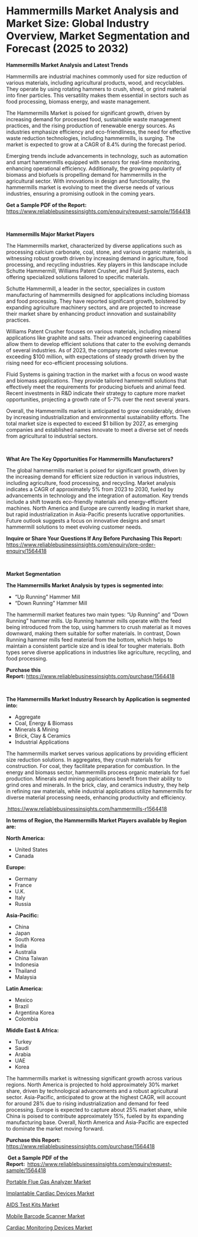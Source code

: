 <p><h1>Hammermills Market Analysis and Market Size: Global Industry Overview, Market Segmentation and Forecast (2025 to 2032)</h1></p><p><strong>Hammermills Market Analysis and Latest Trends</strong></p>
<p><p>Hammermills are industrial machines commonly used for size reduction of various materials, including agricultural products, wood, and recyclables. They operate by using rotating hammers to crush, shred, or grind material into finer particles. This versatility makes them essential in sectors such as food processing, biomass energy, and waste management.</p><p>The Hammermills Market is poised for significant growth, driven by increasing demand for processed food, sustainable waste management practices, and the rising production of renewable energy sources. As industries emphasize efficiency and eco-friendliness, the need for effective waste reduction technologies, including hammermills, is surging. The market is expected to grow at a CAGR of 8.4% during the forecast period.</p><p>Emerging trends include advancements in technology, such as automation and smart hammermills equipped with sensors for real-time monitoring, enhancing operational efficiency. Additionally, the growing popularity of biomass and biofuels is propelling demand for hammermills in the agricultural sector. With innovations in design and functionality, the hammermills market is evolving to meet the diverse needs of various industries, ensuring a promising outlook in the coming years.</p></p>
<p><strong>Get a Sample PDF of the Report:&nbsp;</strong> <a href="https://www.reliablebusinessinsights.com/enquiry/request-sample/1564418?utm_campaign=1091&utm_medium=2&utm_source=Github&utm_content=ia&utm_term=08042025&utm_id=hammermills">https://www.reliablebusinessinsights.com/enquiry/request-sample/1564418</a></p>
<p>&nbsp;</p>
<p><strong>Hammermills Major Market Players</strong></p>
<p><p>The Hammermills market, characterized by diverse applications such as processing calcium carbonate, coal, stone, and various organic materials, is witnessing robust growth driven by increasing demand in agriculture, food processing, and recycling industries. Key players in this landscape include Schutte Hammermill, Williams Patent Crusher, and Fluid Systems, each offering specialized solutions tailored to specific materials.</p><p>Schutte Hammermill, a leader in the sector, specializes in custom manufacturing of hammermills designed for applications including biomass and food processing. They have reported significant growth, bolstered by expanding agriculture machinery sectors, and are projected to increase their market share by enhancing product innovation and sustainability practices.</p><p>Williams Patent Crusher focuses on various materials, including mineral applications like graphite and salts. Their advanced engineering capabilities allow them to develop efficient solutions that cater to the evolving demands of several industries. As of 2023, the company reported sales revenue exceeding $100 million, with expectations of steady growth driven by the rising need for eco-efficient processing solutions.</p><p>Fluid Systems is gaining traction in the market with a focus on wood waste and biomass applications. They provide tailored hammermill solutions that effectively meet the requirements for producing biofuels and animal feed. Recent investments in R&D indicate their strategy to capture more market opportunities, projecting a growth rate of 5-7% over the next several years.</p><p>Overall, the Hammermills market is anticipated to grow considerably, driven by increasing industrialization and environmental sustainability efforts. The total market size is expected to exceed $1 billion by 2027, as emerging companies and established names innovate to meet a diverse set of needs from agricultural to industrial sectors.</p></p>
<p>&nbsp;</p>
<p><strong>What Are The Key Opportunities For Hammermills Manufacturers?</strong></p>
<p><p>The global hammermills market is poised for significant growth, driven by the increasing demand for efficient size reduction in various industries, including agriculture, food processing, and recycling. Market analysis indicates a CAGR of approximately 5% from 2023 to 2030, fueled by advancements in technology and the integration of automation. Key trends include a shift towards eco-friendly materials and energy-efficient machines. North America and Europe are currently leading in market share, but rapid industrialization in Asia-Pacific presents lucrative opportunities. Future outlook suggests a focus on innovative designs and smart hammermill solutions to meet evolving customer needs.</p></p>
<p><strong>Inquire or Share Your Questions If Any Before Purchasing This Report:</strong> <a href="https://www.reliablebusinessinsights.com/enquiry/pre-order-enquiry/1564418?utm_campaign=1091&utm_medium=2&utm_source=Github&utm_content=ia&utm_term=08042025&utm_id=hammermills">https://www.reliablebusinessinsights.com/enquiry/pre-order-enquiry/1564418</a></p>
<p>&nbsp;</p>
<p><strong>Market Segmentation</strong></p>
<p><strong>The Hammermills Market Analysis by types is segmented into:</strong></p>
<p><ul><li>“Up Running” Hammer Mill</li><li>“Down Running” Hammer Mill</li></ul></p>
<p><p>The hammermill market features two main types: “Up Running” and “Down Running” hammer mills. Up Running hammer mills operate with the feed being introduced from the top, using hammers to crush material as it moves downward, making them suitable for softer materials. In contrast, Down Running hammer mills feed material from the bottom, which helps to maintain a consistent particle size and is ideal for tougher materials. Both types serve diverse applications in industries like agriculture, recycling, and food processing.</p></p>
<p><strong>Purchase this Report:&nbsp;</strong><a href="https://www.reliablebusinessinsights.com/purchase/1564418?utm_campaign=1091&utm_medium=2&utm_source=Github&utm_content=ia&utm_term=08042025&utm_id=hammermills">https://www.reliablebusinessinsights.com/purchase/1564418</a></p>
<p>&nbsp;</p>
<p><strong>The Hammermills Market Industry Research by Application is segmented into:</strong></p>
<p><ul><li>Aggregate</li><li>Coal, Energy & Biomass</li><li>Minerals & Mining</li><li>Brick, Clay & Ceramics</li><li>Industrial Applications</li></ul></p>
<p><p>The hammermills market serves various applications by providing efficient size reduction solutions. In aggregates, they crush materials for construction. For coal, they facilitate preparation for combustion. In the energy and biomass sector, hammermills process organic materials for fuel production. Minerals and mining applications benefit from their ability to grind ores and minerals. In the brick, clay, and ceramics industry, they help in refining raw materials, while industrial applications utilize hammermills for diverse material processing needs, enhancing productivity and efficiency.</p></p>
<p><a href="https://www.reliablebusinessinsights.com/hammermills-r1564418?utm_campaign=1091&utm_medium=2&utm_source=Github&utm_content=ia&utm_term=08042025&utm_id=hammermills">&nbsp;https://www.reliablebusinessinsights.com/hammermills-r1564418</a></p>
<p><strong>In terms of Region, the Hammermills Market Players available by Region are:</strong></p>
<p>
    <p> <strong> North America: </strong>
        <ul>
            <li>United States</li>
            <li>Canada</li>
        </ul>
        </p> 
    <p> <strong> Europe: </strong>
        <ul>
            <li>Germany</li>
            <li>France</li>
            <li>U.K.</li>
            <li>Italy</li>
            <li>Russia</li>
        </ul>
        </p> 
    <p> <strong> Asia-Pacific: </strong>
        <ul>
            <li>China</li>
            <li>Japan</li>
            <li>South Korea</li>
            <li>India</li>
            <li>Australia</li>
            <li>China Taiwan</li>
            <li>Indonesia</li>
            <li>Thailand</li>
            <li>Malaysia</li>
        </ul>
        </p> 
    <p> <strong> Latin America: </strong>
        <ul>
            <li>Mexico</li>
            <li>Brazil</li>
            <li>Argentina Korea</li>
            <li>Colombia</li>
        </ul>
        </p> 
    <p> <strong> Middle East & Africa: </strong>
        <ul>
            <li>Turkey</li>
            <li>Saudi</li>
            <li>Arabia</li>
            <li>UAE</li>
            <li>Korea</li>
        </ul>
    </p>
    </p>
<p><p>The hammermills market is witnessing significant growth across various regions. North America is projected to hold approximately 30% market share, driven by technological advancements and a robust agricultural sector. Asia-Pacific, anticipated to grow at the highest CAGR, will account for around 28% due to rising industrialization and demand for feed processing. Europe is expected to capture about 25% market share, while China is poised to contribute approximately 15%, fueled by its expanding manufacturing base. Overall, North America and Asia-Pacific are expected to dominate the market moving forward.</p></p>
<p><strong>Purchase this Report: </strong><a href="https://www.reliablebusinessinsights.com/purchase/1564418?utm_campaign=1091&utm_medium=2&utm_source=Github&utm_content=ia&utm_term=08042025&utm_id=hammermills">https://www.reliablebusinessinsights.com/purchase/1564418</a></p>
<p>&nbsp;<strong>Get a Sample PDF of the Report:&nbsp;&nbsp;</strong><a href="https://www.reliablebusinessinsights.com/enquiry/request-sample/1564418?utm_campaign=1091&utm_medium=2&utm_source=Github&utm_content=ia&utm_term=08042025&utm_id=hammermills">https://www.reliablebusinessinsights.com/enquiry/request-sample/1564418</a></p>
<p><strong></strong></p>
<p><p><a href="https://github.com/anesimazikpd/Market-Research-Report-List-1/blob/main/portable-flue-gas-analyzer-market.md?utm_campaign=1091&utm_medium=2&utm_source=Github&utm_content=ia&utm_term=08042025&utm_id=hammermills">Portable Flue Gas Analyzer Market</a></p><p><a href="https://www.linkedin.com/pulse/anticipated-cagr-65-implantable-cardiac-devices-market-w6zde?utm_campaign=1091&utm_medium=2&utm_source=Github&utm_content=ia&utm_term=08042025&utm_id=hammermills">Implantable Cardiac Devices Market</a></p><p><a href="https://www.linkedin.com/pulse/competitive-analysis-aids-test-kits-market-strengths-sdhoe?utm_campaign=1091&utm_medium=2&utm_source=Github&utm_content=ia&utm_term=08042025&utm_id=hammermills">AIDS Test Kits Market</a></p><p><a href="https://github.com/welidaeisya/Market-Research-Report-List-1/blob/main/mobile-barcode-scanner-market.md?utm_campaign=1091&utm_medium=2&utm_source=Github&utm_content=ia&utm_term=08042025&utm_id=hammermills">Mobile Barcode Scanner Market</a></p><p><a href="https://www.linkedin.com/pulse/cardiac-monitoring-devices-market-outlook-complete-njoie?utm_campaign=1091&utm_medium=2&utm_source=Github&utm_content=ia&utm_term=08042025&utm_id=hammermills">Cardiac Monitoring Devices Market</a></p></p>